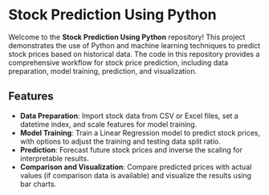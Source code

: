 # Stock Prediction Using Python

Welcome to the **Stock Prediction Using Python** repository! This project demonstrates the use of Python and machine learning techniques to predict stock prices based on historical data. The code in this repository provides a comprehensive workflow for stock price prediction, including data preparation, model training, prediction, and visualization.

## Features

- **Data Preparation**: Import stock data from CSV or Excel files, set a datetime index, and scale features for model training.
- **Model Training**: Train a Linear Regression model to predict stock prices, with options to adjust the training and testing data split ratio.
- **Prediction**: Forecast future stock prices and inverse the scaling for interpretable results.
- **Comparison and Visualization**: Compare predicted prices with actual values (if comparison data is available) and visualize the results using bar charts.
